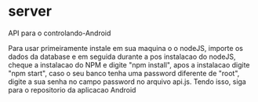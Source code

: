 # server
API para o controlando-Android

Para usar primeiramente instale em sua maquina o o nodeJS, importe os dados da database e em seguida durante a pos instalacao do nodeJS, cheque a instalacao do NPM e digite "npm install", apos a instalacao digite "npm start", caso o seu banco tenha uma password diferente de "root", digite a sua senha no campo password no arquivo api.js.
Tendo isso, siga para o repositorio da aplicacao Android
